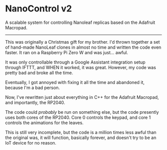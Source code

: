 # NanoControl v2
A scalable system for controlling Nanoleaf replicas based on the Adafruit Macropad.

---

This was originally a Christmas gift for my brother. I'd thrown together a set of hand-made NanoLeaf clones in almost no time and written the code even faster. It ran on a Raspberry Pi Zero W and was just... awful.

It was only controllable through a Google Assistant integration setup through IFTTT, and WHEN it worked, it was great. However, my code was pretty bad and broke all the time.

Eventually, I got annoyed with fixing it all the time and abandoned it, because I'm a bad person.

Now, I've rewritten just about everything in C++ for the Adafruit Macropad, and importantly, the RP2040. 

The code could *probably* be run on something else, but the code presently uses both cores of the RP2040. Core 0 controls the keypad, and core 1 controls the animations for the leaves.

This is still very incomplete, but the code is a million times less awful than the original was, it will function, basically forever, and doesn't try to be an IoT device for no reason.